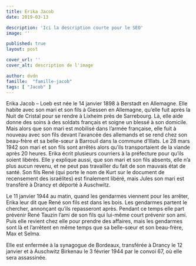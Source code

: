 ```yaml
---
title: Erika Jacob
date: 2019-03-13

description: 'Ici la description courte pour le SEO'
image: ''

published: true
layout: post

cover_url: ''
cover_alt: description de l'image

author: dvdn
famille:  "famille-jacob"
tags: [ "Jacob" ]
---
```


Erika Jacob – Loeb est née le 14 janvier 1898 à Berstadt en Allemagne. Elle habite avec son mari et son fils à Giessen en Allemagne, qu’elle fuit après la Nuit de Cristal pour se rendre à Lixheim près de Sarrebourg. Là, elle aide donne des soins à des soldats français et soigne un blessé à son domicile. Mais alors que son mari est mobilisé dans l’armée française, elle fuit à nouveau avec son fils devant l’avancée des allemands et se rend chez son beau-frère et sa belle-sœur à Barrouil dans la commune d’Illats. Le 28 mars 1942 son mari et son fils sont arrêtés alors qu’ils transportaient de la viande après 20 heures. Erika écrit plusieurs courriers à la préfecture pour qu’ils soient libérés. Elle y explique aussi, que son mari et son fils absents, elle n’a plus aucun revenu, et ne peut pas travailler du fait de son mauvais état de santé. Son fils René (qui porte le nom de Kurt sur le document de recensement des israélites) est finalement libéré, mais Jules son mari est transféré à Drancy et déporté à Auschwitz.

Le 11 janvier 1944 au matin, quand les gendarmes viennent pour les arrêter, Erika leur dit que René son fils est dans les bois. Les gendarmes partent le chercher, annonçant qu’ils repasseront après. Pendant ce temps elle part prévenir René Tauzin l’ami de son fils qui lui-même court prévenir son ami. Puis elle revient chez elle pour prendre des affaires, mais les gendarmes sont là et l’arrêtent en même temps que sa belle-sœur et son beau-frère, Max et Selma.

Elle est enfermée à la synagogue de Bordeaux, transférée à Drancy le 12 janvier et à Auschwitz Birkenau le 3 février 1944 par le convoi 67, où elle sera assassinée.